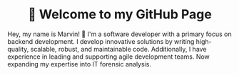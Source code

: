 <div align="center">

  # 🦊 Welcome to my GitHub Page

</div>

Hey, my name is Marvin! 👋 I'm a software developer with a primary focus on backend development. I develop innovative solutions by writing high-quality, scalable, robust, and maintainable code. Additionally, I have experience in leading and supporting agile development teams. Now expanding my expertise into IT forensic analysis.
